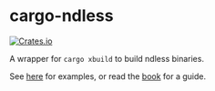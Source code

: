 # cargo-ndless
[![Crates.io](https://img.shields.io/crates/v/cargo-ndless.svg)](https://crates.io/crates/cargo-ndless)

A wrapper for `cargo xbuild` to build ndless binaries.

See [here] for examples, or read the [book] for a guide.

[here]: https://github.com/lights0123/example-nspire
[book]: https://lights0123.com/ndless-rust/index.html
